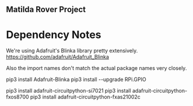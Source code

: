## Matilda Rover Project

# Dependency Notes
We're using Adafruit's Blinka library pretty extensively.
https://github.com/adafruit/Adafruit_Blinka

Also the import names don't match the actual package names very closely.

pip3 install Adafruit-Blinka
pip3 install --upgrade RPi.GPIO

pip3 install adafruit-circuitpython-si7021
pip3 install adafruit-circuitpython-fxos8700
pip3 install adafruit-circuitpython-fxas21002c